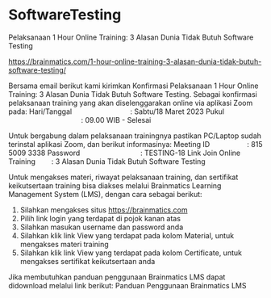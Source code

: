 # SoftwareTesting
Pelaksanaan 1 Hour Online Training: 3 Alasan Dunia Tidak Butuh Software Testing


https://brainmatics.com/1-hour-online-training-3-alasan-dunia-tidak-butuh-software-testing/

Bersama email berikut kami kirimkan Konfirmasi Pelaksanaan 1 Hour Online Training: 3 Alasan Dunia Tidak Butuh Software Testing. Sebagai konfirmasi pelaksanaan training yang akan diselenggarakan online via aplikasi Zoom pada:
Hari/Tanggal         : Sabtu/18 Maret 2023
Pukul               : 09.00 WIB - Selesai

Untuk bergabung dalam pelaksanaan trainingnya pastikan PC/Laptop sudah terinstal aplikasi Zoom, dan berikut informasinya:
Meeting ID         : 815 5009 3338
Password           : TESTING-18
Link Join Online Training   : 3 Alasan Dunia Tidak Butuh Software Testing

Untuk mengakses materi, riwayat pelaksanaan training, dan sertifikat keikutsertaan training bisa diakses melalui Brainmatics Learning Management System (LMS), dengan cara sebagai berikut:
1. Silahkan mengakses situs https://brainmatics.com
2. Pilih link login yang terdapat di pojok kanan atas
3. Silahkan masukan username dan password anda
4. Silahkan klik link View yang terdapat pada kolom Material, untuk mengakses materi training
5. Silahkan klik link View yang terdapat pada kolom Certificate, untuk mengakses sertifikat keikutsertaan anda

Jika membutuhkan panduan penggunaan Brainmatics LMS dapat didownload melalui link berikut: Panduan Penggunaan Brainmatics LMS
